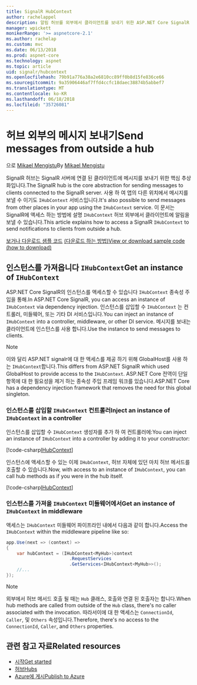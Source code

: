```yaml
---
title: SignalR HubContext
author: rachelappel
description: 알림 허브를 외부에서 클라이언트를 보내기 위한 ASP.NET Core SignalR HubContext 서비스를 사용 하는 방법을 알아봅니다.
manager: wpickett
monikerRange: '>= aspnetcore-2.1'
ms.author: rachelap
ms.custom: mvc
ms.date: 06/13/2018
ms.prod: aspnet-core
ms.technology: aspnet
ms.topic: article
uid: signalr/hubcontext
ms.openlocfilehash: 79b91a776a38a2e6810cc89ff0b8d15fe836ce66
ms.sourcegitcommit: 9a35906446af7ffd4ccfc18daec38874b5abbef7
ms.translationtype: MT
ms.contentlocale: ko-KR
ms.lasthandoff: 06/18/2018
ms.locfileid: "35726081"
---
```

# <a name="send-messages-from-outside-a-hub"></a><span data-ttu-id="f2174-103">허브 외부의 메시지 보내기</span><span class="sxs-lookup"><span data-stu-id="f2174-103">Send messages from outside a hub</span></span>

<span data-ttu-id="f2174-104">으로 [Mikael Mengistu](https://twitter.com/MikaelM_12)</span><span class="sxs-lookup"><span data-stu-id="f2174-104">By [Mikael Mengistu](https://twitter.com/MikaelM_12)</span></span>

<span data-ttu-id="f2174-105">SignalR 허브는 SignalR 서버에 연결 된 클라이언트에 메시지를 보내기 위한 핵심 추상화입니다.</span><span class="sxs-lookup"><span data-stu-id="f2174-105">The SignalR hub is the core abstraction for sending messages to clients connected to the SignalR server.</span></span> <span data-ttu-id="f2174-106">사용 하 여 앱의 다른 위치에서 메시지를 보낼 수 이기도 `IHubContext` 서비스입니다.</span><span class="sxs-lookup"><span data-stu-id="f2174-106">It's also possible to send messages from other places in your app using the `IHubContext` service.</span></span> <span data-ttu-id="f2174-107">이 문서는 SignalR에 액세스 하는 방법에 설명 `IHubContext` 허브 외부에서 클라이언트에 알림을 보낼 수 있습니다.</span><span class="sxs-lookup"><span data-stu-id="f2174-107">This article explains how to access a SignalR `IHubContext` to send notifications to clients from outside a hub.</span></span>

<span data-ttu-id="f2174-108">[보거나 다운로드 샘플 코드](https://github.com/aspnet/Docs/tree/master/aspnetcore/signalr/hubcontext/sample/) [(다운로드 하는 방법)](xref:tutorials/index#how-to-download-a-sample)</span><span class="sxs-lookup"><span data-stu-id="f2174-108">[View or download sample code](https://github.com/aspnet/Docs/tree/master/aspnetcore/signalr/hubcontext/sample/) [(how to download)](xref:tutorials/index#how-to-download-a-sample)</span></span>

## <a name="get-an-instance-of-ihubcontext"></a><span data-ttu-id="f2174-109">인스턴스를 가져옵니다 `IHubContext`</span><span class="sxs-lookup"><span data-stu-id="f2174-109">Get an instance of `IHubContext`</span></span>

<span data-ttu-id="f2174-110">ASP.NET Core SignalR의 인스턴스를 액세스할 수 있습니다 `IHubContext` 종속성 주입을 통해.</span><span class="sxs-lookup"><span data-stu-id="f2174-110">In ASP.NET Core SignalR, you can access an instance of `IHubContext` via dependency injection.</span></span> <span data-ttu-id="f2174-111">인스턴스를 삽입할 수 `IHubContext` 는 컨트롤러, 미들웨어, 또는 기타 DI 서비스입니다.</span><span class="sxs-lookup"><span data-stu-id="f2174-111">You can inject an instance of `IHubContext` into a controller, middleware, or other DI service.</span></span> <span data-ttu-id="f2174-112">메시지를 보내는 클라이언트에 인스턴스를 사용 합니다.</span><span class="sxs-lookup"><span data-stu-id="f2174-112">Use the instance to send messages to clients.</span></span>

> [!NOTE]
> <span data-ttu-id="f2174-113">이와 달리 ASP.NET signalr에 대 한 액세스를 제공 하기 위해 GlobalHost를 사용 하는 `IHubContext`합니다.</span><span class="sxs-lookup"><span data-stu-id="f2174-113">This differs from ASP.NET SignalR which used GlobalHost to provide access to the `IHubContext`.</span></span> <span data-ttu-id="f2174-114">ASP.NET Core 전역이 단일 항목에 대 한 필요성을 제거 하는 종속성 주입 프레임 워크를 있습니다.</span><span class="sxs-lookup"><span data-stu-id="f2174-114">ASP.NET Core has a dependency injection framework that removes the need for this global singleton.</span></span>

### <a name="inject-an-instance-of-ihubcontext-in-a-controller"></a><span data-ttu-id="f2174-115">인스턴스를 삽입할 `IHubContext` 컨트롤러</span><span class="sxs-lookup"><span data-stu-id="f2174-115">Inject an instance of `IHubContext` in a controller</span></span>

<span data-ttu-id="f2174-116">인스턴스를 삽입할 수 `IHubContext` 생성자를 추가 하 여 컨트롤러에:</span><span class="sxs-lookup"><span data-stu-id="f2174-116">You can inject an instance of `IHubContext` into a controller by adding it to your constructor:</span></span>

[!code-csharp[IHubContext](hubcontext/sample/Controllers/HomeController.cs?range=12-19,57)]

<span data-ttu-id="f2174-117">인스턴스에 액세스할 수 있는 이제 `IHubContext`, 허브 자체에 있던 마치 허브 메서드를 호출할 수 있습니다.</span><span class="sxs-lookup"><span data-stu-id="f2174-117">Now, with access to an instance of `IHubContext`, you can call hub methods as if you were in the hub itself.</span></span>

[!code-csharp[IHubContext](hubcontext/sample/Controllers/HomeController.cs?range=21-25)]

### <a name="get-an-instance-of-ihubcontext-in-middleware"></a><span data-ttu-id="f2174-118">인스턴스를 가져올 `IHubContext` 미들웨어에서</span><span class="sxs-lookup"><span data-stu-id="f2174-118">Get an instance of `IHubContext` in middleware</span></span>

<span data-ttu-id="f2174-119">액세스는 `IHubContext` 미들웨어 파이프라인 내에서 다음과 같이 합니다.</span><span class="sxs-lookup"><span data-stu-id="f2174-119">Access the `IHubContext` within the middleware pipeline like so:</span></span>

```csharp
app.Use(next => (context) =>
{
    var hubContext = (IHubContext<MyHub>)context
                        .RequestServices
                        .GetServices<IHubContext<MyHub>>();
    //...
});
```

> [!NOTE]
> <span data-ttu-id="f2174-120">외부에서 허브 메서드 호출 될 때는 `Hub` 클래스, 호출와 연결 된 호출자는 합니다.</span><span class="sxs-lookup"><span data-stu-id="f2174-120">When hub methods are called from outside of the `Hub` class, there's no caller associated with the invocation.</span></span> <span data-ttu-id="f2174-121">따라서이에 대 한 액세스는 `ConnectionId`, `Caller`, 및 `Others` 속성입니다.</span><span class="sxs-lookup"><span data-stu-id="f2174-121">Therefore, there's no access to the `ConnectionId`, `Caller`, and `Others` properties.</span></span>

## <a name="related-resources"></a><span data-ttu-id="f2174-122">관련 참고 자료</span><span class="sxs-lookup"><span data-stu-id="f2174-122">Related resources</span></span>

* [<span data-ttu-id="f2174-123">시작</span><span class="sxs-lookup"><span data-stu-id="f2174-123">Get started</span></span>](xref:signalr/get-started)
* [<span data-ttu-id="f2174-124">허브</span><span class="sxs-lookup"><span data-stu-id="f2174-124">Hubs</span></span>](xref:signalr/hubs)
* [<span data-ttu-id="f2174-125">Azure에 게시</span><span class="sxs-lookup"><span data-stu-id="f2174-125">Publish to Azure</span></span>](xref:signalr/publish-to-azure-web-app)
